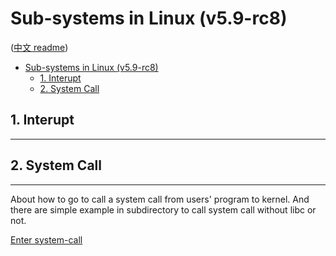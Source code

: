 Sub-systems in Linux (v5.9-rc8)
==================

([中文 readme](./README_ch.md))

- [Sub-systems in Linux (v5.9-rc8)](#sub-systems-in-linux-v59-rc8)
  - [1. Interupt](#1-interupt)
  - [2. System Call](#2-system-call)


## 1. Interupt

-------------------


## 2. System Call

-------------------

About how to go to call a system call from users' program to kernel. And there are simple example in subdirectory to call system call without libc or not.

[Enter system-call](./syscall/README.md)


